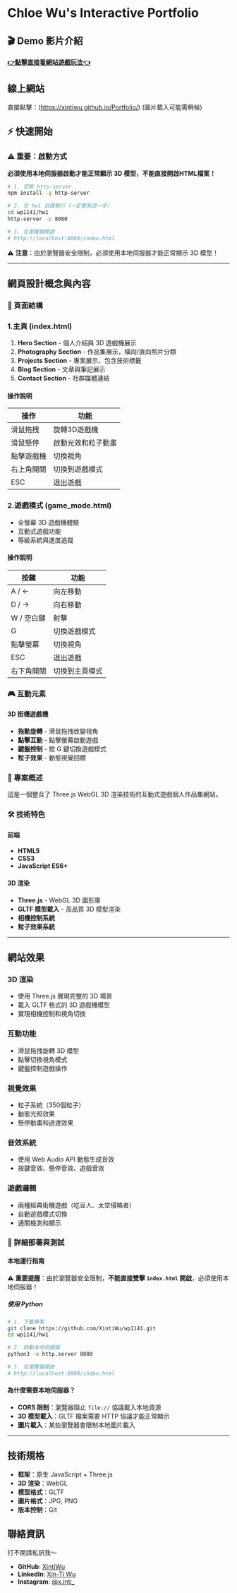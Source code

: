 # Chloe Wu's Interactive Portfolio

## 🎬 Demo 影片介紹
[**👉點擊直接看網站遊戲玩法👈**](https://drive.google.com/file/d/1Pcmo4PZaeC8BQG0yMXAycfI5e8g_eDH1/view?usp=sharing)

## 線上網站
直接點擊：(https://xintiwu.github.io/Portfolio/)
(圖片載入可能需稍候)

## ⚡ 快速開始

### ⚠️ 重要：啟動方式

**必須使用本地伺服器啟動才能正常顯示 3D 模型，不能直接開啟HTML檔案！**

```bash
# 1. 安裝 http-server
npm install -g http-server

# 2. 在 hw1 目錄執行（一定要有這一步）
cd wp1141/hw1
http-server -p 8080

# 3. 在瀏覽器開啟
# http://localhost:8080/index.html
```


⚠️ **注意**：由於瀏覽器安全限制，必須使用本地伺服器才能正常顯示 3D 模型！

---

## 網頁設計概念與內容

### 📱 頁面結構

### **1.主頁 (index.html)**
1. **Hero Section** - 個人介紹與 3D 遊戲機展示
2. **Photography Section** - 作品集展示，橫向/直向照片分類
3. **Projects Section** - 專案展示，包含技術標籤
4. **Blog Section** - 文章與筆記展示
5. **Contact Section** - 社群媒體連結

#### 操作說明
| 操作 | 功能 |
|------|------|
| 滑鼠拖拽 | 旋轉3D遊戲機 |
| 滑鼠懸停 | 啟動光效和粒子動畫 |
| 點擊遊戲機 | 切換視角 |
| 右上角開關 | 切換到遊戲模式 |
| ESC | 退出遊戲 |

### **2.遊戲模式 (game_mode.html)**
- 全螢幕 3D 遊戲機體驗
- 互動式遊戲功能
- 等級系統與進度追蹤

#### 操作說明
| 按鍵 | 功能 |
|------|------|
| A / ← | 向左移動 |
| D / → | 向右移動 |
| W / 空白鍵 | 射擊 | 
| G | 切換遊戲模式 |
| 點擊螢幕 | 切換視角 |
| ESC | 退出遊戲 |
| 右下角開關 | 切換到主頁模式 |

### 🎮 互動元素

#### **3D 街機遊戲機**
- **拖動旋轉** - 滑鼠拖拽改變視角
- **點擊互動** - 點擊螢幕啟動遊戲
- **鍵盤控制** - 按 G 鍵切換遊戲模式
- **粒子效果** - 動態視覺回饋

### 🎯 專案概述
這是一個整合了 Three.js WebGL 3D 渲染技術的互動式遊戲個人作品集網站。

### 🛠️ 技術特色

#### **前端**
- **HTML5** 
- **CSS3** 
- **JavaScript ES6+** 

#### **3D 渲染**
- **Three.js** - WebGL 3D 圖形庫
- **GLTF 模型載入** - 高品質 3D 模型渲染
- **相機控制系統** 
- **粒子效果系統** 

---

## 網站效果

### 3D 渲染
- 使用 Three.js 實現完整的 3D 場景
- 載入 GLTF 格式的 3D 遊戲機模型
- 實現相機控制和視角切換

### 互動功能
- 滑鼠拖拽旋轉 3D 模型
- 點擊切換視角模式
- 鍵盤控制遊戲操作

### 視覺效果
- 粒子系統（350個粒子）
- 動態光照效果
- 懸停動畫和過渡效果

### 音效系統
- 使用 Web Audio API 動態生成音效
- 按鍵音效、懸停音效、遊戲音效

### 遊戲邏輯
- 兩種經典街機遊戲（吃豆人、太空侵略者）
- 自動遊戲模式切換
- 通關檢測和顯示

### 🚀 詳細部署與測試

#### **本地運行指南**

⚠️ **重要提醒**：由於瀏覽器安全限制，**不能直接雙擊 `index.html` 開啟**，必須使用本地伺服器！

##### **使用 Python**
```bash
# 1. 下載專案
git clone https://github.com/XintiWu/wp1141.git
cd wp1141/hw1

# 2. 啟動本地伺服器
python3 -m http.server 8000

# 3. 在瀏覽器開啟
# http://localhost:8000/index.html
```

#### **為什麼需要本地伺服器？**
- **CORS 限制**：瀏覽器阻止 `file://` 協議載入本地資源
- **3D 模型載入**：GLTF 檔案需要 HTTP 協議才能正常顯示
- **圖片載入**：某些瀏覽器會限制本地圖片載入
---

## 技術規格

- **框架**：原生 JavaScript + Three.js
- **3D 渲染**：WebGL
- **模型格式**：GLTF
- **圖片格式**：JPG, PNG
- **版本控制**：Git

## 聯絡資訊
打不開請私訊我～
- **GitHub**: [XintiWu](https://github.com/XintiWu)
- **LinkedIn**: [Xin-Ti Wu](https://www.linkedin.com/in/xin-ti-wu-20863935b/)
- **Instagram**: [@x.inti_](https://www.instagram.com/x.inti_/)
